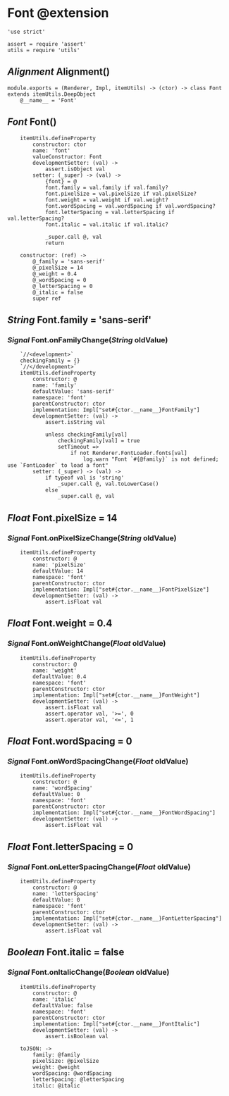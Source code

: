 Font @extension
===============

	'use strict'

	assert = require 'assert'
	utils = require 'utils'

*Alignment* Alignment()
-----------------------

	module.exports = (Renderer, Impl, itemUtils) -> (ctor) -> class Font extends itemUtils.DeepObject
		@__name__ = 'Font'

*Font* Font()
-------------

		itemUtils.defineProperty
			constructor: ctor
			name: 'font'
			valueConstructor: Font
			developmentSetter: (val) ->
				assert.isObject val
			setter: (_super) -> (val) ->
				{font} = @
				font.family = val.family if val.family?
				font.pixelSize = val.pixelSize if val.pixelSize?
				font.weight = val.weight if val.weight?
				font.wordSpacing = val.wordSpacing if val.wordSpacing?
				font.letterSpacing = val.letterSpacing if val.letterSpacing?
				font.italic = val.italic if val.italic?

				_super.call @, val
				return

		constructor: (ref) ->
			@_family = 'sans-serif'
			@_pixelSize = 14
			@_weight = 0.4
			@_wordSpacing = 0
			@_letterSpacing = 0
			@_italic = false
			super ref

*String* Font.family = 'sans-serif'
-----------------------------------------

### *Signal* Font.onFamilyChange(*String* oldValue)

		`//<development>`
		checkingFamily = {}
		`//</development>`
		itemUtils.defineProperty
			constructor: @
			name: 'family'
			defaultValue: 'sans-serif'
			namespace: 'font'
			parentConstructor: ctor
			implementation: Impl["set#{ctor.__name__}FontFamily"]
			developmentSetter: (val) ->
				assert.isString val

				unless checkingFamily[val]
					checkingFamily[val] = true
					setTimeout =>
						if not Renderer.FontLoader.fonts[val]
							log.warn "Font `#{@family}` is not defined; use `FontLoader` to load a font"
			setter: (_super) -> (val) ->
				if typeof val is 'string'
					_super.call @, val.toLowerCase()
				else
					_super.call @, val

*Float* Font.pixelSize = 14
---------------------------------

### *Signal* Font.onPixelSizeChange(*String* oldValue)

		itemUtils.defineProperty
			constructor: @
			name: 'pixelSize'
			defaultValue: 14
			namespace: 'font'
			parentConstructor: ctor
			implementation: Impl["set#{ctor.__name__}FontPixelSize"]
			developmentSetter: (val) ->
				assert.isFloat val

*Float* Font.weight = 0.4
-------------------------------

### *Signal* Font.onWeightChange(*Float* oldValue)

		itemUtils.defineProperty
			constructor: @
			name: 'weight'
			defaultValue: 0.4
			namespace: 'font'
			parentConstructor: ctor
			implementation: Impl["set#{ctor.__name__}FontWeight"]
			developmentSetter: (val) ->
				assert.isFloat val
				assert.operator val, '>=', 0
				assert.operator val, '<=', 1

*Float* Font.wordSpacing = 0
----------------------------------

### *Signal* Font.onWordSpacingChange(*Float* oldValue)

		itemUtils.defineProperty
			constructor: @
			name: 'wordSpacing'
			defaultValue: 0
			namespace: 'font'
			parentConstructor: ctor
			implementation: Impl["set#{ctor.__name__}FontWordSpacing"]
			developmentSetter: (val) ->
				assert.isFloat val

*Float* Font.letterSpacing = 0
------------------------------------

### *Signal* Font.onLetterSpacingChange(*Float* oldValue)

		itemUtils.defineProperty
			constructor: @
			name: 'letterSpacing'
			defaultValue: 0
			namespace: 'font'
			parentConstructor: ctor
			implementation: Impl["set#{ctor.__name__}FontLetterSpacing"]
			developmentSetter: (val) ->
				assert.isFloat val

*Boolean* Font.italic = false
-----------------------------------

### *Signal* Font.onItalicChange(*Boolean* oldValue)

		itemUtils.defineProperty
			constructor: @
			name: 'italic'
			defaultValue: false
			namespace: 'font'
			parentConstructor: ctor
			implementation: Impl["set#{ctor.__name__}FontItalic"]
			developmentSetter: (val) ->
				assert.isBoolean val

		toJSON: ->
			family: @family
			pixelSize: @pixelSize
			weight: @weight
			wordSpacing: @wordSpacing
			letterSpacing: @letterSpacing
			italic: @italic
